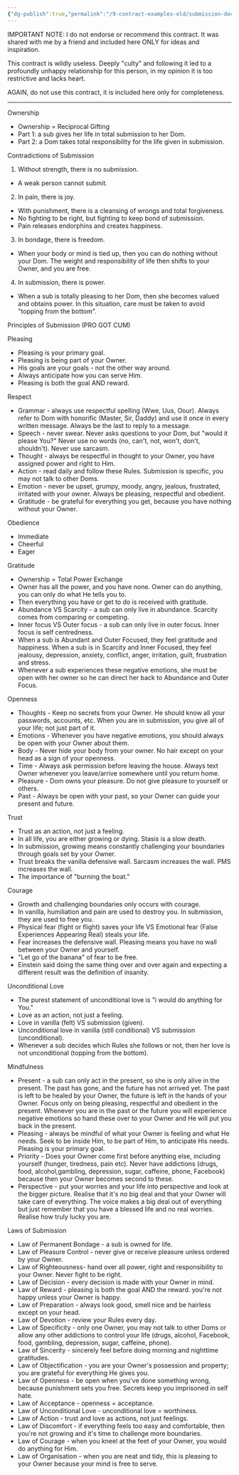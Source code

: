 ```yaml
---
{"dg-publish":true,"permalink":"/9-contract-examples-old/submission-document/","updated":"2025-01-10T05:24:27.865+08:00"}
---
```



IMPORTANT NOTE: I do not endorse or recommend this contract. It was shared with me by a friend and included here ONLY for ideas and inspiration. 

This contract is wildly useless. Deeply "culty" and following it led to a profoundly unhappy relationship for this person, in my opinion it is too restrictive and lacks heart.

AGAIN, do not use this contract, it is included here only for completeness.

---

Ownership

- Ownership = Reciprocal Gifting
- Part 1: a sub gives her life in total submission to her Dom.
- Part 2: a Dom takes total responsibility for the life given in submission.

Contradictions of Submission

1. Without strength, there is no submission.
- A weak person cannot submit.
2. In pain, there is joy.
- With punishment, there is a cleansing of wrongs and total forgiveness.
- No fighting to be right, but fighting to keep bond of submission.
- Pain releases endorphins and creates happiness.
3. In bondage, there is freedom.
- When your body or mind is tied up, then you can do nothing without your Dom. The weight and responsibility of life then shifts to your Owner, and you are free.
4. In submission, there is power.
- When a sub is totally pleasing to her Dom, then she becomes valued and obtains power. In this situation, care must be taken to avoid "topping from the bottom".

Principles of Submission (PRO GOT CUM)

Pleasing

- Pleasing is your primary goal.
- Pleasing is being part of your Owner.
- His goals are your goals - not the other way around.
- Always anticipate how you can serve Him.
- Pleasing is both the goal AND reward.

Respect

- Grammar - always use respectful spelling (Wwe, Uus, Oour). Always refer to Dom with honorific (Master, Sir, Daddy) and use it once in every written message. Always be the last to reply to a message.
- Speech - never swear. Never asks questions to your Dom, but "would it please You?" Never use no words (no, can't, not, won't, don't, shouldn't). Never use sarcasm.
- Thought - always be respectful in thought to your Owner, you have assigned power and right to Him.
- Action - read daily and follow these Rules. Submission is specific, you may not talk to other Doms.
- Emotion - never be upset, grumpy, moody, angry, jealous, frustrated, irritated with your owner. Always be pleasing, respectful and obedient.
- Gratitude - be grateful for everything you get, because you have nothing without your Owner.

Obedience

- Immediate
- Cheerful
- Eager


Gratitude

- Ownership = Total Power Exchange
- Owner has all the power, and you have none. Owner can do anything, you can only do what He tells you to.
- Then everything you have or get to do is received with gratitude.
- Abundance VS Scarcity - a sub can only live in abundance. Scarcity comes from comparing or competing.
- Inner focus VS Outer focus - a sub can only live in outer focus. Inner focus is self centredness.
- When a sub is Abundant and Outer Focused, they feel gratitude and happiness. When a sub is in Scarcity and Inner Focused, they feel jealousy, depression, anxiety, conflict, anger, irritation, guilt, frustration and stress.
- Whenever a sub experiences these negative emotions, she must be open with her owner so he can direct her back to Abundance and Outer Focus.

Openness

- Thoughts - Keep no secrets from your Owner. He should know all your passwords, accounts, etc. When you are in submission, you give all of your life; not just part of it.
- Emotions - Whenever you have negative emotions, you should always be open with your Owner about them.
- Body - Never hide your body from your owner. No hair except on your head as a sign of your openness.
- Time - Always ask permission before leaving the house. Always text Owner whenever you leave/arrive somewhere until you return home.
- Pleasure - Dom owns your pleasure. Do not give pleasure to yourself or others.
- Past - Always be open with your past, so your Owner can guide your present and future.

Trust

- Trust as an action, not just a feeling.
- In all life, you are either growing or dying. Stasis is a slow death.
- In submission, growing means constantly challenging your boundaries through goals set by your Owner.
- Trust breaks the vanilla defensive wall. Sarcasm increases the wall. PMS increases the wall.
- The importance of "burning the boat."

Courage

- Growth and challenging boundaries only occurs with courage.
- In vanilla, humiliation and pain are used to destroy you. In submission, they are used to free you.
- Physical fear (fight or flight) saves your life VS Emotional fear (False Experiences Appearing Real) steals your life.
- Fear increases the defensive wall. Pleasing means you have no wall between your Owner and yourself.
- "Let go of the banana" of fear to be free.
- Einstein said doing the same thing over and over again and expecting a different result was the definition of insanity.

Unconditional Love

- The purest statement of unconditional love is "ì would do anything for You."
- Love as an action, not just a feeling.
- Love in vanilla (felt) VS submission (given).
- Unconditional love in vanilla (still conditional) VS submission (unconditional).
- Whenever a sub decides which Rules she follows or not, then her love is not unconditional (topping from the bottom).

Mindfulness

- Present - a sub can only act in the present, so she is only alive in the present. The past has gone, and the future has not arrived yet. The past is left to be healed by your Owner, the future is left in the hands of your Owner. Focus only on being pleasing, respectful and obedient in the present. Whenever you are in the past or the future you will experience negative emotions so hand these over to your Owner and He will put you back in the present.
- Pleasing - always be mindful of what your Owner is feeling and what He needs. Seek to be inside Him, to be part of Him, to anticipate His needs. Pleasing is your primary goal.
- Priority - Does your Owner come first before anything else, including yourself (hunger, tiredness, pain etc). Never have addictions (drugs, food, alcohol,gambling, depression, sugar, caffeine, phone, Facebook) because then your Owner becomes second to these.
- Perspective - put your worries and your life into perspective and look at the bigger picture. Realise that it's no big deal and that your Owner will take care of everything. The voice makes a big deal out of everything but just remember that you have a blessed life and no real worries. Realise how truly lucky you are.

Laws of Submission

- Law of Permanent Bondage - a sub is owned for life.
- Law of Pleasure Control - never give or receive pleasure unless ordered by your Owner.
- Law of Righteousness- hand over all power, right and responsibility to your Owner. Never fight to be right.
- Law of Decision - every decision is made with your Owner in mind.
- Law of Reward - pleasing is both the goal AND the reward. you're not happy unless your Owner is happy.
- Law of Preparation - always look good, smell nice and be hairless except on your head.
- Law of Devotion - review your Rules every day.
- Law of Specificity - only one Owner, you may not talk to other Doms or allow any other addictions to control your life (drugs, alcohol, Facebook, food, gambling, depression, sugar, caffeine, phone).
- Law of Sincerity - sincerely feel before doing morning and nighttime gratitudes.
- Law of Objectification - you are your Owner's possession and property; you are grateful for everything He gives you.
- Law of Openness - be open when you've done something wrong, because punishment sets you free. Secrets keep you imprisoned in self hate.
- Law of Acceptance - openness = acceptance.
- Law of Unconditional Love - unconditional love = worthiness.
- Law of Action - trust and love as actions, not just feelings.
- Law of Discomfort - if everything feels too easy and comfortable, then you're not growing and it's time to challenge more boundaries.
- Law of Courage - when you kneel at the feet of your Owner, you would do anything for Him.
- Law of Organisation - when you are neat and tidy, this is pleasing to your Owner because your mind is free to serve.


